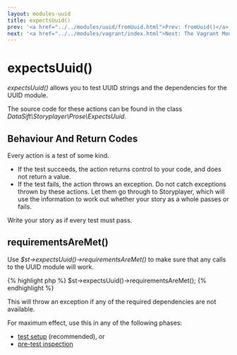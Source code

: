 ```yaml
---
layout: modules-uuid
title: expectsUuid()
prev: '<a href="../../modules/uuid/fromUuid.html">Prev: fromUuid()</a>'
next: '<a href="../../modules/vagrant/index.html">Next: The Vagrant Module</a>'
---
```


# expectsUuid()

_expectsUuid()_ allows you to test UUID strings and the dependencies for the UUID module.

The source code for these actions can be found in the class _DataSift\Storyplayer\Prose\ExpectsUuid_.

## Behaviour And Return Codes

Every action is a test of some kind.

* If the test succeeds, the action returns control to your code, and does not return a value.
* If the test fails, the action throws an exception. Do not catch exceptions thrown by these actions. Let them go through to Storyplayer, which will use the information to work out whether your story as a whole passes or fails.

Write your story as if every test must pass.

## requirementsAreMet()

Use _$st->expectsUuid()->requirementsAreMet()_ to make sure that any calls to the UUID module will work.

{% highlight php %}
$st->expectsUuid()->requirementsAreMet();
{% endhighlight %}

This will throw an exception if any of the required dependencies are not available.

For maximum effect, use this in any of the following phases:

* [test setup](../../stories/test-setup-teardown.html) (recommended), or
* [pre-test inspection](../../stories/pre-test-inspection.html)
